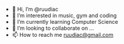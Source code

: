 - 👋 Hi, I’m @ruudiac
- 👀 I’m interested in music, gym and coding
- 🌱 I’m currently learning Computer Science 
- 💞️ I’m looking to collaborate on ...
- 📫 How to reach me ruudiac@gmail.com

<!---
ruudiac/ruudiac is a ✨ special ✨ repository because its `README.md` (this file) appears on your GitHub profile.
You can click the Preview link to take a look at your changes.
--->
